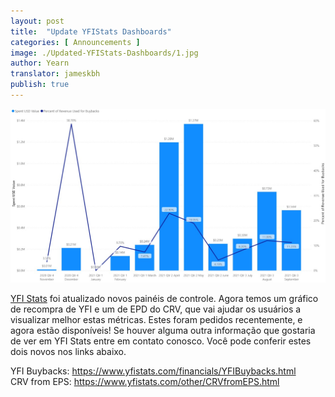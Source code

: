 ```yaml
---
layout: post
title:  "Update YFIStats Dashboards"
categories: [ Announcements ]
image: ./Updated-YFIStats-Dashboards/1.jpg
author: Yearn
translator: jameskbh
publish: true
---
```


![](1.jpg) </br>

[YFI Stats](https://www.yfistats.com/) foi atualizado novos painéis de controle. Agora temos um gráfico de recompra de YFI e um de EPD do CRV, que vai ajudar os usuários a visualizar melhor estas métricas. Estes foram pedidos recentemente, e agora estão disponíveis! Se houver alguma outra informação que gostaria de ver em YFI Stats entre em contato conosco. Você pode conferir estes dois novos nos links abaixo.

YFI Buybacks: https://www.yfistats.com/financials/YFIBuybacks.html </br>
CRV from EPS: https://www.yfistats.com/other/CRVfromEPS.html

